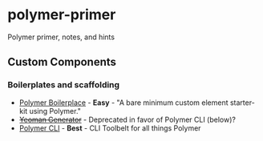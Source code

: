 # polymer-primer
Polymer primer, notes, and hints

## Custom Components

### Boilerplates and scaffolding

- [Polymer Boilerplace](https://github.com/webcomponents/polymer-boilerplate) - __Easy__ - "A bare minimum custom element starter-kit using Polymer."
- ~~[Yeoman Generator](https://github.com/webcomponents/generator-element)~~ - Deprecated in favor of Polymer CLI (below)?
- [Polymer CLI](https://github.com/Polymer/polymer-cli) - __Best__ - CLI Toolbelt for all things Polymer

